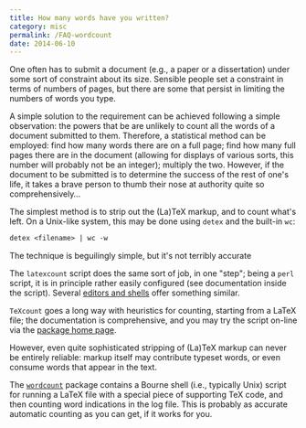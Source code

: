```yaml
---
title: How many words have you written?
category: misc
permalink: /FAQ-wordcount
date: 2014-06-10
---
```


One often has to submit a document (e.g., a paper or a dissertation)
under some sort of constraint about its size.  Sensible people set a
constraint in terms of numbers of pages, but there are some that
persist in limiting the numbers of words you type.

A simple solution to the requirement can be achieved following a
simple observation: the powers that be are unlikely to count all the
words of a document submitted to them.  Therefore, a statistical
method can be employed: find how many words there are on a full page;
find how many full pages there are in the document (allowing for
displays of various sorts, this number will probably not be an
integer); multiply the two.  However, if the document to be submitted
is to determine the success of the rest of one's life, it takes a
brave person to thumb their nose at authority quite so
comprehensively&hellip;

The simplest method is to strip out the (La)TeX markup, and to count
what's left.  On a  Unix-like system, this may be done using
`detex` and the built-in `wc`:
```latex
detex <filename> | wc -w
```
The technique is beguilingly simple, but it's not terribly accurate

The `latexcount` script does the same sort of job, in one
"step"; being a `perl` script, it is in principle rather
easily configured (see documentation inside the script).
Several [editors and shells](FAQ-editors) offer something similar.

`TeXcount` goes a long way with heuristics for counting,
starting from a LaTeX file; the documentation is comprehensive, and
you may try the script on-line via the 
  [package home page](http://folk.uio.no/einarro/Comp/texwordcount.html).

However, even quite sophisticated stripping of (La)TeX markup can
never be entirely reliable: markup itself may contribute typeset
words, or even consume words that appear in the text.

The [`wordcount`](https://ctan.org/pkg/wordcount) package
contains a Bourne shell (i.e., typically Unix) script for running a
LaTeX file with a special piece of supporting TeX code, and then
counting word indications in the log file.  This is probably as
accurate automatic counting as you can get, if it works for you.

